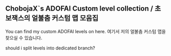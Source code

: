 ## ChobojaX`s ADOFAI Custom level collection / 초보잭스의 얼불춤 커스텀 맵 모음집
You can find my custom ADOFAI levels on here.
여기서 저의 얼불춤 커스텀 맵을 찾으실 수 있습니다.


should i split levels into dedicated branch?
